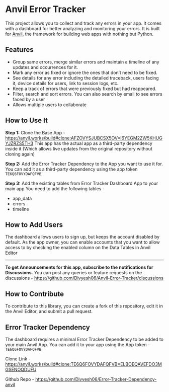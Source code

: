 # Anvil Error Tracker

This project allows you to collect and track any errors in your app. It comes with a dashboard for better analyzing and monitoring your errors. It is built for [Anvil](https://anvil.works?utm_source=github:app_README), the framework for building web apps with nothing but Python.

## Features

* Group same errors, merge similar errors and maintain a timeline of any updates and occurrences for it.
* Mark any error as fixed or ignore the ones that don’t need to be fixed.
* See details for any error including the detailed traceback, users facing it, device details for users, link to session logs, etc.
* Keep a track of errors that were previously fixed but had reappeared.
* Filter, search and sort errors. You can also search by email to see errors faced by a user
* Allows multiple users to collaborate
  
## How to Use It

**Step 1:** Clone the Base App - https://anvil.works/build#clone:AFZOVYSJUBCSX5OV=I6YEGM2ZW5KHUGYJZRZS5TH3
This app has the actual app as a third-party dependency inside it (Which allows live updates from the original repository without cloning again)

**Step 2:** Add the Error Tracker Dependency to the App you want to use it for.
You can add it as a third-party dependency using the app token `TE6Q6FOVYDAFQFVB`

**Step 3:** Add the existing tables from Error Tracker Dashboard App to your main app
You need to add the following tables - 

* app_data
* errors
* timeline

## How to Add Users

The dashboard allows users to sign up, but keeps the account disabled by default. As the app owner, you can enable accounts that you want to allow access to by checking the enabled column on the Data Tables in Anvil Editor
___

**To get Announcements for this app, subscribe to the notifications for Discussions.**
You can post any queries or feature requests on the discussions - https://github.com/Divyesh06/Anvil-Error-Tracker/discussions

## How to Contribute

To contribute to this library, you can create a fork of this repository, edit it in the Anvil Editor, and submit a pull request.

## Error Tracker Dependency

The dashboard requires a minimal Error Tracker Dependency to be added to your main Anvil App. You can add it to your app using the App token - `TE6Q6FOVYDAFQFVB`

Clone Link - https://anvil.works/build#clone:TE6Q6FOVYDAFQFVB=ELBOEQAVEFDO3MGSENOQDUFU

Github Repo - https://github.com/Divyesh06/Error-Tracker-Dependency-anvil
